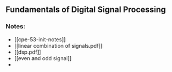 ## Fundamentals of Digital Signal Processing

### Notes:
- [[cpe-53-init-notes]]
- [[linear combination of signals.pdf]]
- [[dsp.pdf]]
- [[even and odd signal]]
- 
